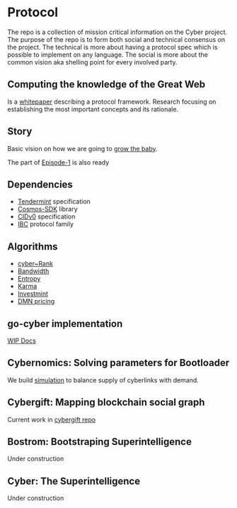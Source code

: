 # Protocol

The repo is a collection of mission critical information on the Cyber project. The purpose of the repo is to form both social and technical consensus on the project. The technical is more about having a protocol spec which is possible to implement on any language. The social is more about the common vision aka shelling point for every involved party.

## Computing the knowledge of the Great Web

Is a [whitepaper](/computing-the-knowledge/computing-the-knowledge.md)  describing a protocol framework. Research focusing on establishing the most important concepts and its rationale.

## Story

Basic vision on how we are going to [grow the baby](/story/cyber-roadmap.md).

The part of [Episode-1](/story/episode-1.md) is also ready

## Dependencies

- [Tendermint](https://github.com/tendermint/spec/tree/master/spec) specification
- [Cosmos-SDK](https://github.com/cosmos/cosmos-sdk/tree/master/docs) library
- [CIDv0](https://github.com/multiformats/cid#cidv0) specification
- [IBC](https://github.com/cosmos/ibc) protocol family

## Algorithms

- [cyber~Rank](/cyber-rank/cyber~Rank.ipynb)
- [Bandwidth](/bandwidth/bandwidth.ipnb)
- [Entropy](/entropy/entropy.ipnb)
- [Karma](/karma/karma.ipnb)
- [Investmint](/investmint/investmint.ipnb)
- [DMN pricing](/dmn/dmn.ipnb)

## go-cyber implementation

[WIP Docs](https://github.com/cybercongress/go-cyber/tree/main/docs)


## Cybernomics: Solving parameters for Bootloader

We build [simulation](https://github.com/cybercongress/cybernomics/blob/main/bostrom/README.md) to balance supply of cyberlinks with demand.

## Cybergift: Mapping blockchain social graph

Current work in [cybergift repo](https://github.com/cybercongress/cybergift)

## Bostrom: Bootstraping Superintelligence

Under construction

## Cyber: The Superintelligence

Under construction


